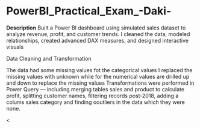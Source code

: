 # PowerBI_Practical_Exam_-Daki-

**Description**
Built a Power BI dashboard using simulated sales dataset to analyze revenue, profit, and customer trends. I cleaned the data, modeled relationships, created advanced DAX measures, and designed interactive visuals

Data Cleaning and Transformation
 
The data had some missing values fot the categorical values I replaced the missing values with unknown while for the numerical values are drilled up and down to replace the missing values
Transformations were performed in Power Query — including merging tables sales and product to calculate profit, splitting customer names, filtering records post-2018, adding a colums sales category and finding ooutliers in the data which they were none.

<
